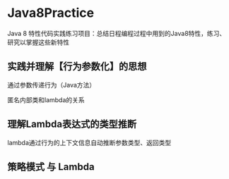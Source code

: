 # Java8Practice
Java 8 特性代码实践练习项目：总结日程编程过程中用到的Java8特性，练习、研究以掌握这些新特性

## 实践并理解【行为参数化】的思想
通过参数传递行为（Java方法）

匿名内部类和lambda的关系

## 理解Lambda表达式的类型推断
lambda通过行为的上下文信息自动推断参数类型、返回类型

## 策略模式 与 Lambda

